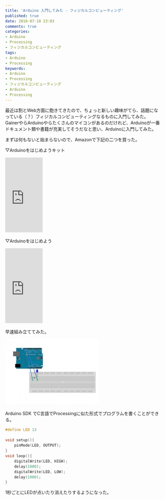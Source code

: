 ```yaml
---
title: 'Arduino 入門してみた - フィジカルコンピューティング'
published: true
date: 2010-07-18 23:03
comments: true
categories:
- Arduino
- Processing
- フィジカルコンピューティング
tags:
- Arduino
- Processing
keywords:
- Arduino
- Processing
- フィジカルコンピューティング
- Arduino
- Processing
---
```

最近は割とWeb方面に飽きてきたので、ちょっと新しい趣味がてら、話題になっている（？）フィジカルコンピューティングなるものに入門してみた。
GainerやらArduinoやらたくさんのマイコンがあるのだけれど、Arduinoが一番ドキュメント類や書籍が充実してそうだなと思い、Arduinoに入門してみた。

まずは何もないと始まらないので、Amazonで下記の二つを買った。

▽Arduinoをはじめようキット
<iframe src="http://rcm-jp.amazon.co.jp/e/cm?lt1=_blank&bc1=FFFFFF&IS2=1&bg1=FFFFFF&fc1=000000&lc1=0000FF&t=hirozxcustomd-22&o=9&p=8&l=as1&m=amazon&f=ifr&md=1X69VDGQCMF7Z30FM082&asins=B0025Y6C5G" style="width:120px;height:240px;" scrolling="no" marginwidth="0" marginheight="0" frameborder="0"></iframe>

▽Arduinoをはじめよう
<iframe src="http://rcm-jp.amazon.co.jp/e/cm?lt1=_blank&bc1=FFFFFF&IS2=1&bg1=FFFFFF&fc1=000000&lc1=0000FF&t=hirozxcustomd-22&o=9&p=8&l=as1&m=amazon&f=ifr&md=1X69VDGQCMF7Z30FM082&asins=4873113989" style="width:120px;height:240px;" scrolling="no" marginwidth="0" marginheight="0" frameborder="0"></iframe>

早速組み立ててみた。
<div><a href="/imgs/archives/2010/07/hello_world_1.jpg"><img class="alignleft size-medium wp-image-508" title="hello_world_1" src="/imgs/archives/2010/07/hello_world_1-300x208.jpg" alt="" width="300" height="208" /></a></div>
<br clear="all" />
Arduino SDK でC言語でProcessingに似た形式でプログラムを書くことができる。

```c
#define LED 13

void setup(){
	pinMode(LED, OUTPUT);
}
void loop(){
	digitalWrite(LED, HIGH);
	delay(1000);
	digitalWrite(LED, LOW);
	delay(1000);
}
```

1秒ごとにLEDが点いたり消えたりするようになった。